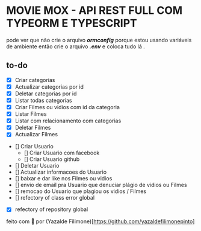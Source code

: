 # MOVIE MOX - API REST FULL COM TYPEORM E TYPESCRIPT

pode ver que não crie o arquivo ***ormconfig*** porque estou usando variáveis de ambiente então crie o arquivo ***.env*** e coloca tudo lá .


## to-do
- [x] Criar categorias
- [x] Actualizar categorias por id
- [x] Deletar categorias por id
- [x] Listar todas categorias
- [x] Criar Filmes ou vidios com id da categoria
- [x] Listar Filmes
 - [x] Listar com relacionamento com categorias
- [x] Deletar Filmes
- [x] Actualizar Filmes
- [] Criar Usuario
  - [] Criar Usuario com facebook
  - [] Criar Usuario github 
- [] Deletar Usuario
- [] Actualizar informacoes do Usuario
- [] baixar e dar like nos Filmes ou vidios
- [] envio de email pra Usuario que denuciar plágio de vidios ou Filmes
- [] remocao do Usuario que plagiou os vidios / Filmes 
- [] refectory of class error global  
- [x] refectory of repository global 




feito com 💙 por (Yazalde Filimone)[https://github.com/yazaldefilimonepinto]
